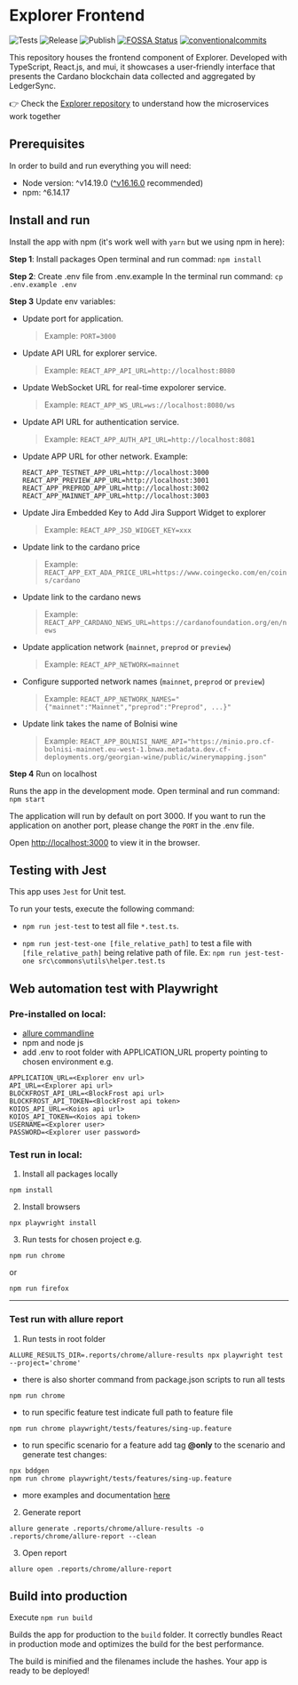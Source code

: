 # Explorer Frontend

<p align="left">
<img alt="Tests" src="https://github.com/cardano-foundation/cf-explorer-frontend/actions/workflows/tests.yaml/badge.svg" />
<img alt="Release" src="https://github.com/cardano-foundation/cf-explorer-frontend/actions/workflows/release.yaml/badge.svg" />
<img alt="Publish" src="https://github.com/cardano-foundation/cf-explorer-frontend/actions/workflows/publish.yaml/badge.svg" />
<a href="https://app.fossa.com/reports/537ced0e-85fe-4d78-843b-f2ff2dd4faac"><img alt="FOSSA Status" src="https://app.fossa.com/api/projects/custom%2B41588%2Fgit%40github.com%3Acardano-foundation%2Fcf-explorer-frontend.git.svg?type=small"/></a>
<a href="https://conventionalcommits.org"><img alt="conventionalcommits" src="https://img.shields.io/badge/Conventional%20Commits-1.0.0-%23FE5196?logo=conventionalcommits" /></a>
</p>

This repository houses the frontend component of Explorer. Developed with TypeScript, React.js, and mui, it showcases a user-friendly interface that presents the Cardano blockchain data collected and aggregated by LedgerSync.

👉 Check the [Explorer repository](https://github.com/cardano-foundation/cf-explorer) to understand how the microservices work together

## Prerequisites

In order to build and run everything you will need:

- Node version: ^v14.19.0 ([^v16.16.0](https://nodejs.org/en/blog/release/v16.16.0/) recommended)
- npm: ^6.14.17

## Install and run

Install the app with npm (it's work well with `yarn` but we using npm in here):

**Step 1**: Install packages
Open terminal and run commad: `npm install`

**Step 2**: Create .env file from .env.example
In the terminal run command: `cp .env.example .env`

**Step 3** Update env variables:

- Update port for application.

  > Example: `PORT=3000`

- Update API URL for explorer service.

  > Example: `REACT_APP_API_URL=http://localhost:8080`

- Update WebSocket URL for real-time expolorer service.

  > Example: `REACT_APP_WS_URL=ws://localhost:8080/ws`

- Update API URL for authentication service.

  > Example: `REACT_APP_AUTH_API_URL=http://localhost:8081`

- Update APP URL for other network. Example:

  ```
  REACT_APP_TESTNET_APP_URL=http://localhost:3000
  REACT_APP_PREVIEW_APP_URL=http://localhost:3001
  REACT_APP_PREPROD_APP_URL=http://localhost:3002
  REACT_APP_MAINNET_APP_URL=http://localhost:3003
  ```

- Update Jira Embedded Key to Add Jira Support Widget to explorer

  > Example: `REACT_APP_JSD_WIDGET_KEY=xxx`

- Update link to the cardano price

  > Example: `REACT_APP_EXT_ADA_PRICE_URL=https://www.coingecko.com/en/coins/cardano`

- Update link to the cardano news

  > Example: `REACT_APP_CARDANO_NEWS_URL=https://cardanofoundation.org/en/news`

- Update application network (`mainnet`, `preprod` or `preview`)

  > Example: `REACT_APP_NETWORK=mainnet`

- Configure supported network names (`mainnet`, `preprod` or `preview`)

  > Example: `REACT_APP_NETWORK_NAMES="{"mainnet":"Mainnet","preprod":"Preprod", ...}"`

- Update link takes the name of Bolnisi wine
  > Example: `REACT_APP_BOLNISI_NAME_API="https://minio.pro.cf-bolnisi-mainnet.eu-west-1.bnwa.metadata.dev.cf-deployments.org/georgian-wine/public/winerymapping.json"`

**Step 4** Run on localhost

Runs the app in the development mode.
Open terminal and run command: `npm start`

The application will run by default on port 3000. If you want to run the application on another port, please change the `PORT` in the .env file.

Open [http://localhost:3000](http://localhost:3000) to view it in the browser.

## Testing with Jest

This app uses `Jest` for Unit test.

To run your tests, execute the following command:

- `npm run jest-test` to test all file `*.test.ts`.

- `npm run jest-test-one [file_relative_path]` to test a file with `[file_relative_path]` being relative path of file. Ex: `npm run jest-test-one src\commons\utils\helper.test.ts`

## Web automation test with Playwright

### Pre-installed on local:

- [allure commandline](https://docs.qameta.io/allure-report/#_installing_a_commandline)
- npm and node js
- add .env to root folder with APPLICATION_URL property pointing to chosen environment e.g.

```
APPLICATION_URL=<Explorer env url>
API_URL=<Explorer api url>
BLOCKFROST_API_URL=<BlockFrost api url>
BLOCKFROST_API_TOKEN=<BlockFrost api token>
KOIOS_API_URL=<Koios api url>
KOIOS_API_TOKEN=<Koios api token>
USERNAME=<Explorer user>
PASSWORD=<Explorer user password>
```

### Test run in local:

1. Install all packages locally

```
npm install
```

2. Install browsers

```
npx playwright install
```

3. Run tests for chosen project e.g.

```
npm run chrome
```

or

```
npm run firefox
```

---

### Test run with allure report

1. Run tests in root folder

```
ALLURE_RESULTS_DIR=.reports/chrome/allure-results npx playwright test --project='chrome'
```

- there is also shorter command from package.json scripts to run all tests

```
npm run chrome
```

- to run specific feature test indicate full path to feature file

```
npm run chrome playwright/tests/features/sing-up.feature
```

- to run specific scenario for a feature add tag **@only** to the scenario and generate test changes:

```
npx bddgen
npm run chrome playwright/tests/features/sing-up.feature
```

- more examples and documentation [here](https://vitalets.github.io/playwright-bdd/#/installation)

2. Generate report

```
allure generate .reports/chrome/allure-results -o .reports/chrome/allure-report --clean
```

3. Open report

```
allure open .reports/chrome/allure-report
```

## Build into production

Execute `npm run build`

Builds the app for production to the `build` folder.
It correctly bundles React in production mode and optimizes the build for the best performance.

The build is minified and the filenames include the hashes.
Your app is ready to be deployed!
